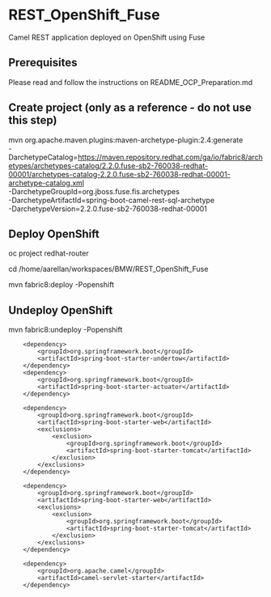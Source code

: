 # REST_OpenShift_Fuse
Camel REST application deployed on OpenShift using Fuse

## Prerequisites
Please read and follow the instructions on README_OCP_Preparation.md

## Create project (only as a reference - do not use this step)
mvn org.apache.maven.plugins:maven-archetype-plugin:2.4:generate \
  -DarchetypeCatalog=https://maven.repository.redhat.com/ga/io/fabric8/archetypes/archetypes-catalog/2.2.0.fuse-sb2-760038-redhat-00001/archetypes-catalog-2.2.0.fuse-sb2-760038-redhat-00001-archetype-catalog.xml \
  -DarchetypeGroupId=org.jboss.fuse.fis.archetypes \
  -DarchetypeArtifactId=spring-boot-camel-rest-sql-archetype \
  -DarchetypeVersion=2.2.0.fuse-sb2-760038-redhat-00001
  
## Deploy OpenShift
oc project redhat-router

cd /home/aarellan/workspaces/BMW/REST_OpenShift_Fuse

mvn fabric8:deploy -Popenshift

## Undeploy OpenShift
mvn fabric8:undeploy -Popenshift


		<dependency>
			<groupId>org.springframework.boot</groupId>
			<artifactId>spring-boot-starter-undertow</artifactId>
		</dependency>
		<dependency>
			<groupId>org.springframework.boot</groupId>
			<artifactId>spring-boot-starter-actuator</artifactId>
		</dependency>
		
		<dependency>
			<groupId>org.springframework.boot</groupId>
			<artifactId>spring-boot-starter-web</artifactId>
			<exclusions>
				<exclusion>
					<groupId>org.springframework.boot</groupId>
					<artifactId>spring-boot-starter-tomcat</artifactId>
				</exclusion>
			</exclusions>
		</dependency>		
		
		<dependency>
			<groupId>org.springframework.boot</groupId>
			<artifactId>spring-boot-starter-web</artifactId>
			<exclusions>
				<exclusion>
					<groupId>org.springframework.boot</groupId>
					<artifactId>spring-boot-starter-tomcat</artifactId>
				</exclusion>
			</exclusions>
		</dependency>		

		<dependency>
			<groupId>org.apache.camel</groupId>
			<artifactId>camel-servlet-starter</artifactId>
		</dependency>		